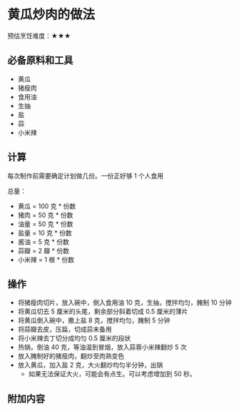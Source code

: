 # 黄瓜炒肉的做法

预估烹饪难度：★★★

## 必备原料和工具

* 黄瓜
* 猪瘦肉
* 食用油
* 生抽
* 盐
* 蒜
* 小米辣

## 计算

每次制作前需要确定计划做几份。一份正好够 1 个人食用

总量：

* 黄瓜 = 100 克  * 份数
* 猪肉 = 50 克  * 份数
* 油量 = 50 克 * 份数
* 盐量 = 10  克  * 份数
* 酱油 = 5  克  * 份数
* 蒜瓣 = 2  瓣  * 份数
* 小米辣 = 1  根  * 份数

## 操作

* 将猪瘦肉切片，放入碗中，倒入食用油 10 克，生抽，搅拌均匀，腌制 10 分钟
* 将黄瓜切去 5 厘米的头尾，剩余部分斜着切成 0.5 厘米的薄片
* 将黄瓜倒入碗中，撒上盐 8 克，搅拌均匀，腌制 5 分钟
* 将蒜瓣去皮，压扁，切成蒜末备用
* 将小米辣去丁切分成均匀 0.5 厘米的段状
* 热锅，倒油 40 克，等油温到冒烟，放入蒜蓉小米辣翻炒 5 次
* 放入腌制好的猪瘦肉，翻炒至肉熟变色
* 放入黄瓜，加入盐 2 克，大火翻炒均匀半分钟，出锅
  * 如果无法保证大火，可能会有点生。可以考虑增加到 50 秒。

## 附加内容


